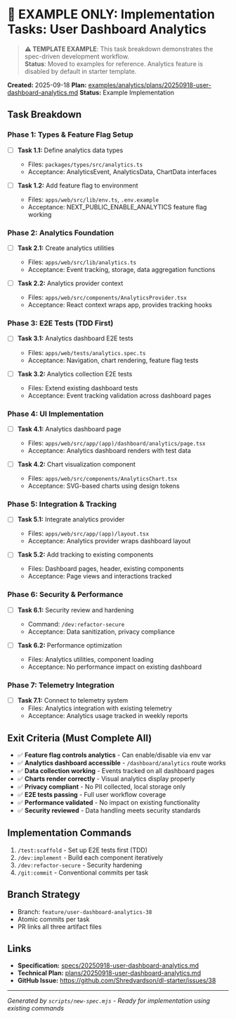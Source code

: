# 🚧 EXAMPLE ONLY: Implementation Tasks: User Dashboard Analytics

> **⚠️ TEMPLATE EXAMPLE**: This task breakdown demonstrates the spec-driven development workflow.  
> **Status**: Moved to examples for reference. Analytics feature is disabled by default in starter template.

**Created:** 2025-09-18
**Plan:** [examples/analytics/plans/20250918-user-dashboard-analytics.md](../examples/analytics/plans/20250918-user-dashboard-analytics.md)
**Status:** Example Implementation

## Task Breakdown

### Phase 1: Types & Feature Flag Setup
- [ ] **Task 1.1:** Define analytics data types
  - Files: `packages/types/src/analytics.ts`
  - Acceptance: AnalyticsEvent, AnalyticsData, ChartData interfaces
  
- [ ] **Task 1.2:** Add feature flag to environment
  - Files: `apps/web/src/lib/env.ts`, `.env.example`
  - Acceptance: NEXT_PUBLIC_ENABLE_ANALYTICS feature flag working

### Phase 2: Analytics Foundation  
- [ ] **Task 2.1:** Create analytics utilities
  - Files: `apps/web/src/lib/analytics.ts`
  - Acceptance: Event tracking, storage, data aggregation functions

- [ ] **Task 2.2:** Analytics provider context
  - Files: `apps/web/src/components/AnalyticsProvider.tsx`
  - Acceptance: React context wraps app, provides tracking hooks

### Phase 3: E2E Tests (TDD First)
- [ ] **Task 3.1:** Analytics dashboard E2E tests
  - Files: `apps/web/tests/analytics.spec.ts`
  - Acceptance: Navigation, chart rendering, feature flag tests
  
- [ ] **Task 3.2:** Analytics collection E2E tests
  - Files: Extend existing dashboard tests
  - Acceptance: Event tracking validation across dashboard pages

### Phase 4: UI Implementation
- [ ] **Task 4.1:** Analytics dashboard page
  - Files: `apps/web/src/app/(app)/dashboard/analytics/page.tsx`
  - Acceptance: Analytics dashboard renders with test data
  
- [ ] **Task 4.2:** Chart visualization component
  - Files: `apps/web/src/components/AnalyticsChart.tsx`
  - Acceptance: SVG-based charts using design tokens

### Phase 5: Integration & Tracking
- [ ] **Task 5.1:** Integrate analytics provider
  - Files: `apps/web/src/app/(app)/layout.tsx`
  - Acceptance: Analytics provider wraps dashboard layout

- [ ] **Task 5.2:** Add tracking to existing components
  - Files: Dashboard pages, header, existing components
  - Acceptance: Page views and interactions tracked

### Phase 6: Security & Performance
- [ ] **Task 6.1:** Security review and hardening
  - Command: `/dev:refactor-secure`
  - Acceptance: Data sanitization, privacy compliance

- [ ] **Task 6.2:** Performance optimization
  - Files: Analytics utilities, component loading
  - Acceptance: No performance impact on existing dashboard

### Phase 7: Telemetry Integration
- [ ] **Task 7.1:** Connect to telemetry system
  - Files: Analytics integration with existing telemetry
  - Acceptance: Analytics usage tracked in weekly reports

## Exit Criteria (Must Complete All)
- ✅ **Feature flag controls analytics** - Can enable/disable via env var
- ✅ **Analytics dashboard accessible** - `/dashboard/analytics` route works
- ✅ **Data collection working** - Events tracked on all dashboard pages
- ✅ **Charts render correctly** - Visual analytics display properly
- ✅ **Privacy compliant** - No PII collected, local storage only
- ✅ **E2E tests passing** - Full user workflow coverage
- ✅ **Performance validated** - No impact on existing functionality
- ✅ **Security reviewed** - Data handling meets security standards

## Implementation Commands
1. `/test:scaffold` - Set up E2E tests first (TDD)
2. `/dev:implement` - Build each component iteratively
3. `/dev:refactor-secure` - Security hardening
4. `/git:commit` - Conventional commits per task

## Branch Strategy
- Branch: `feature/user-dashboard-analytics-38`
- Atomic commits per task
- PR links all three artifact files

## Links
- **Specification:** [specs/20250918-user-dashboard-analytics.md](../specs/20250918-user-dashboard-analytics.md)
- **Technical Plan:** [plans/20250918-user-dashboard-analytics.md](../plans/20250918-user-dashboard-analytics.md)
- **GitHub Issue:** https://github.com/Shredvardson/dl-starter/issues/38

---
*Generated by `scripts/new-spec.mjs` - Ready for implementation using existing commands*